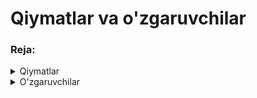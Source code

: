 # Qiymatlar va o'zgaruvchilar

### Reja:

<details>
    <summary>Qiymatlar</summary>
    
> <br> 💡 **Qiymat -** eng kichik ko'rinishdagi ma'lumot yoki ma'lumot bo'lagi <br><br>

<br>

````javascript
    "John"
    "Doe"
     20
     4.99
````

</details>

<details>
    <summary>O'zgaruvchilar</summary>

> <br> 💡 **O'zgaruvchi (variable) -** o'zida ma'lum bir qiymatni saqlovchi konteyner (container) <br><br>

<br>

#### O'zgaruvchi quti ko'rinishida

<img src="./images/variable.png" alt="variable">

<br>

        O'zgaruvchini qutiga o'xshatishimiz mumkin. Uning ichiga narsalarni solib, qutiga nom berib, belgilab qo'yishimiz mumkin bo'ladi. Keyinchalik shu belgi orqali izlab topish imkoniyatiga ega bo'lamiz

````javascript
    let firsName = 'John';
    let lastName = 'Doe';
    let age = 20;
    console.log(firstName);
    console.log(lastName);
    console.log(age);
````

<br>

### O'zgaruvchilarni e'lon qilish

        O'zgaruvchilarni e'lon qilingandan keyinggina ishlatish imkoniyati mavjud. E'lon qilinmagan o'zgaruchini ishlatish xatolikka olib keladi
    
````javascript
    console.log(name);
    let name = 'John';
````

<br>

### O'zgaruvchilarga nom berish

> <br> 💡 O'zgaruvchilarga nom berayotganda, u o'zida qanday ma'lumotni saqlashini hisobga olib, berilgan nom o'zida saqlayotgan ma'lumotni ifoda etib turishi kerak. O'zgaruvchilar odatda <span style="color: coral">camelCase</span> ko'rinishida yoziladi <br><br>

<br>

<img src="./images/camelCase.png" alt="camelcase">

````javascript
    let name = 'John';
    let var = 'John';  

    let userNomi = 'john';
    let user_nome = 'john';
````

### O'zgaruvchining nomi quyidagi qoidalarga amal qilishi lozim:

* O'zgaruvchining nomida bo'sh joy (space) bo'lishi mumkin emas

* O'zgaruvchining nomi harf, pastgi chiziqcha (_) yoki dollar belgisi ($) bilan boshlanishi shart

* O'zgaruvchining nomi faqatgina harf, raqam, pastgi chiziqcha, yoki dollar belgisidan tashkil topishi shart !

* Ma'lum bir zaxiralangan nomlarni (reserved words) o'zgaruvchi nomiga berish ta'qiqlanadi

* O'zgaruvchilar nomi camel-sensitive ya'ni katta-kichik harflarni turli xil deb qa'bul qiladi 

````javascript
    let width space = 'widthSpace';
    let 1StartsWithNumber = 'startsWithNumber';
    let other@SymbolUsed = 'otherSymbolUsed';
    let for = 'Reserved word';
    let firstName = 'John';
    let firsTName = 'John';
````

</details>